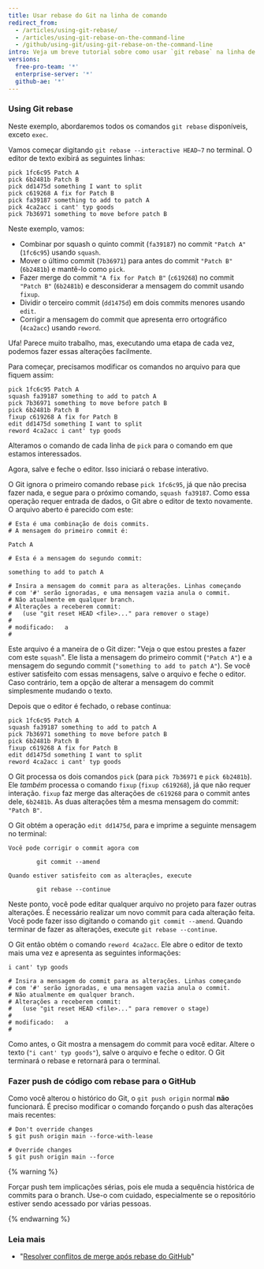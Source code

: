 ```yaml
---
title: Usar rebase do Git na linha de comando
redirect_from:
  - /articles/using-git-rebase/
  - /articles/using-git-rebase-on-the-command-line
  - /github/using-git/using-git-rebase-on-the-command-line
intro: Veja um breve tutorial sobre como usar `git rebase` na linha de comando.
versions:
  free-pro-team: '*'
  enterprise-server: '*'
  github-ae: '*'
---
```


### Using Git rebase

Neste exemplo, abordaremos todos os comandos `git rebase` disponíveis, exceto `exec`.

Vamos começar digitando `git rebase --interactive HEAD~7` no terminal. O editor de texto exibirá as seguintes linhas:

```
pick 1fc6c95 Patch A
pick 6b2481b Patch B
pick dd1475d something I want to split
pick c619268 A fix for Patch B
pick fa39187 something to add to patch A
pick 4ca2acc i cant' typ goods
pick 7b36971 something to move before patch B
```

Neste exemplo, vamos:

* Combinar por squash o quinto commit (`fa39187`) no commit `"Patch A"` (`1fc6c95`) usando `squash`.
* Mover o último commit (`7b36971`) para antes do commit `"Patch B"` (`6b2481b`) e mantê-lo como `pick`.
* Fazer merge do commit `"A fix for Patch B"` (`c619268`) no commit `"Patch B"` (`6b2481b`) e desconsiderar a mensagem do commit usando `fixup`.
* Dividir o terceiro commit (`dd1475d`) em dois commits menores usando `edit`.
* Corrigir a mensagem do commit que apresenta erro ortográfico (`4ca2acc`) usando `reword`.

Ufa! Parece muito trabalho, mas, executando uma etapa de cada vez, podemos fazer essas alterações facilmente.

Para começar, precisamos modificar os comandos no arquivo para que fiquem assim:

```
pick 1fc6c95 Patch A
squash fa39187 something to add to patch A
pick 7b36971 something to move before patch B
pick 6b2481b Patch B
fixup c619268 A fix for Patch B
edit dd1475d something I want to split
reword 4ca2acc i cant' typ goods
```

Alteramos o comando de cada linha de `pick` para o comando em que estamos interessados.

Agora, salve e feche o editor. Isso iniciará o rebase interativo.

O Git ignora o primeiro comando rebase `pick 1fc6c95`, já que não precisa fazer nada, e segue para o próximo comando, `squash fa39187`. Como essa operação requer entrada de dados, o Git abre o editor de texto novamente. O arquivo aberto é parecido com este:

```
# Esta é uma combinação de dois commits.
# A mensagem do primeiro commit é:

Patch A

# Esta é a mensagem do segundo commit:

something to add to patch A

# Insira a mensagem do commit para as alterações. Linhas começando
# com '#' serão ignoradas, e uma mensagem vazia anula o commit.
# Não atualmente em qualquer branch.
# Alterações a receberem commit:
#   (use "git reset HEAD <file>..." para remover o stage)
#
# modificado:   a
#
```

Este arquivo é a maneira de o Git dizer: "Veja o que estou prestes a fazer com este `squash`". Ele lista a mensagem do primeiro commit (`"Patch A"`) e a mensagem do segundo commit (`"something to add to patch A"`). Se você estiver satisfeito com essas mensagens, salve o arquivo e feche o editor. Caso contrário, tem a opção de alterar a mensagem do commit simplesmente mudando o texto.

Depois que o editor é fechado, o rebase continua:

```
pick 1fc6c95 Patch A
squash fa39187 something to add to patch A
pick 7b36971 something to move before patch B
pick 6b2481b Patch B
fixup c619268 A fix for Patch B
edit dd1475d something I want to split
reword 4ca2acc i cant' typ goods
```

O Git processa os dois comandos `pick` (para `pick 7b36971` e `pick 6b2481b`). Ele *também* processa o comando `fixup` (`fixup c619268`), já que não requer interação. `fixup` faz merge das alterações de `c619268` para o commit antes dele, `6b2481b`. As duas alterações têm a mesma mensagem do commit: `"Patch B"`.

O Git obtém a operação `edit dd1475d`, para e imprime a seguinte mensagem no terminal:

```shell
Você pode corrigir o commit agora com

        git commit --amend

Quando estiver satisfeito com as alterações, execute

        git rebase --continue
```

Neste ponto, você pode editar qualquer arquivo no projeto para fazer outras alterações. É necessário realizar um novo commit para cada alteração feita. Você pode fazer isso digitando o comando `git commit --amend`. Quando terminar de fazer as alterações, execute `git rebase --continue`.

O Git então obtém o comando `reword 4ca2acc`.  Ele abre o editor de texto mais uma vez e apresenta as seguintes informações:

```
i cant' typ goods

# Insira a mensagem do commit para as alterações. Linhas começando
# com '#' serão ignoradas, e uma mensagem vazia anula o commit.
# Não atualmente em qualquer branch.
# Alterações a receberem commit:
#   (use "git reset HEAD <file>..." para remover o stage)
#
# modificado:   a
#
```

Como antes, o Git mostra a mensagem do commit para você editar. Altere o texto (`"i cant' typ goods"`), salve o arquivo e feche o editor. O Git terminará o rebase e retornará para o terminal.

### Fazer push de código com rebase para o GitHub

Como você alterou o histórico do Git, o `git push origin` normal **não** funcionará. É preciso modificar o comando forçando o push das alterações mais recentes:

```shell
# Don't override changes
$ git push origin main --force-with-lease

# Override changes
$ git push origin main --force
```

{% warning %}

Forçar push tem implicações sérias, pois ele muda a sequência histórica de commits para o branch. Use-o com cuidado, especialmente se o repositório estiver sendo acessado por várias pessoas.

{% endwarning %}

### Leia mais

* "[Resolver conflitos de merge após rebase do GitHub](/github/getting-started-with-github/resolving-merge-conflicts-after-a-git-rebase)"
